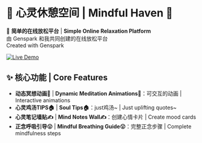 # 🧘 心灵休憩空间 | Mindful Haven 🌿

🌌 ​**​简单的在线放松平台​**​ | ​**​Simple Online Relaxation Platform​**​  
由 Genspark 和我共同创建的在线放松平台  
Created with Genspark

[![Live Demo](https://img.shields.io/badge/立即访问-clickhere-00b4d8?style=for-the-badge)](https://weizhihang1120.github.io/-relaxing-space/)

## ✨ 核心功能 | Core Features

- ​**​动态冥想动画🎨​**​ | ​**​Dynamic Meditation Animations🎨​**​：可交互的动画 | Interactive animations
- ​**​心灵鸡汤TIPS🏠​**​ | ​**​Soul Tips🏠​**​：just鸡汤~ | Just uplifting quotes~
- ​**​心灵笔记墙贴✍​**​ | ​**​Mind Notes Wall✍​**​：创建心情卡片 | Create mood cards
- ​**​正念呼吸引导😮​**​ | ​**​Mindful Breathing Guide😮​**​：完整正念步骤 | Complete mindfulness steps
